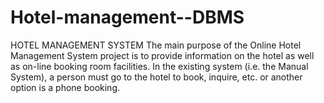 # Hotel-management--DBMS
HOTEL MANAGEMENT SYSTEM The main purpose of the Online Hotel Management System project is to provide information on the hotel as well as on-line booking room facilities. In the existing system (i.e. the Manual System), a person must go to the hotel to book, inquire, etc. or another option is a phone booking.
